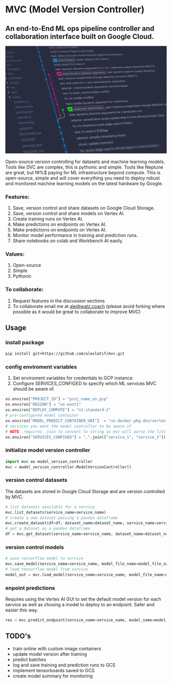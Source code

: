 
# MVC (Model Version Controller)
## An end-to-End ML ops pipeline controller and collaboration interface built on Google Cloud.

![version control](https://github.com/alexlatif/mvc/blob/main/img.jpg)

Open-source version controlling for datasets and machine learning models. Tools like DVC are complex, this is pythonic and simple. Tools like Neptune are great, but f#%$ paying for ML infrastructure beyond compute. This is open-source, simple and will cover everything you need to deploy robust and monitored machine learning models on the latest hardware by Google.

### Features:
1. Save, version control and share datasets on Google Cloud Storage.
2. Save, version control and share models on Vertex AI.
3. Create training runs on Vertex AI.
4. Make predictions on endpoints on Vertex AI.
5. Make predictions on endpoints on Vertex AI.
6. Monitor model performance in training and prediction runs.
7. Share notebooks on colab and Workbench AI easily.

### Values:
1. Open-source
2. Simple
3. Pythonic

### To collaborate:
1. Request features in the discussion sections
2. To collaborate email me at ale@watz.coach (please avoid forking where possible as it would be great to collaborate to improve MVC)

## Usage

### install package
```bash
pip install git+https://github.com/alexlatif/mvc.git
```

### config enviroment variables
1. Set enviroment variables for credentials to GCP instance. 
2. Configure SERVICES_CONFIGED to specify which ML services MVC should be aware of.
```python
os.environ["PROJECT_ID"] = "proj_name_on_gcp"
os.environ["REGION"] = "us-east1"
os.environ["DEPLOY_COMPUTE"] = "n1-standard-2"
# pre-configured model container
os.environ["MODEL_PREDICT_CONTAINER_URI"]  = "us-docker.pkg.dev/vertex-ai/prediction/tf2-cpu.2-11:latest"
# services you want the model controller to be aware of
# NOTE: requires .join to convert to string as mvc will parse the list
os.environ["SERVICES_CONFIGED"] = ",".join(["service_1", "service_2"])
```

### initialize model version controller
```python
import mvc as model_version_controller
mvc = model_version_controller.ModelVersionController()
```

### version control datasets
The datasets are stored in Google Cloud Storage and are version controlled by MVC. 

```python
# list datasets available for a service
mvc.list_datasets(service_name=service_name)
# create a new dataset passing a pandas dataframe
mvc.create_dataset(df=df, dataset_name=dataset_name, service_name=service_name)
# get a dataset as a pandas dataframe
df = mvc.get_dataset(service_name=service_name, dataset_name=dataset_name)
```

### version control models
```python
# save tensorflow model to service
mvc.save_model(service_name=service_name, model_file_name=model_file_name, model_object=model)
# load tensorflow model from service
model_out = mvc.load_model(service_name=service_name, model_file_name=model_file_name)
```

### enpoint predictions
Requires using the Vertex AI GUI to set the default model version for each service as well as chosing a model to deploy to an endpoint. Safer and easier this way.
```python
res = mvc.predict_endpoint(service_name=service_name, model_name=model_file_name, x_instance=holdout_x)
```



## TODO's
- train online with custom image containers
- update model version after training
- predict batches
- log and save training and prediction runs to GCS
- implement tensorboards saved to GCS
- create model summary for monitoring 